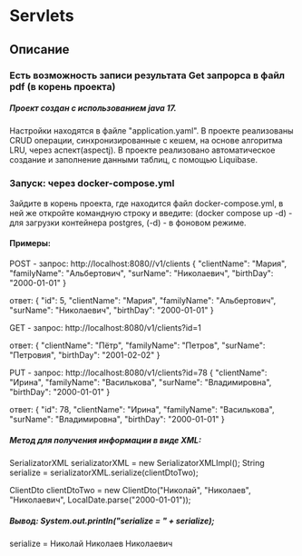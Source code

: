 # Servlets

## Описание

### Есть возможность записи результата Get запрорса в файл pdf (в корень проекта)

##### Проект создан с использованием java 17.

Настройки находятся в файле "application.yaml".
В проекте реализованы CRUD операции, синхронизированные с кешем, на основе алгоритма LRU, через аспект(aspectj).
В проекте реализовано автоматическое создание и заполнение данными таблиц, с помощью Liquibase.

### Запуск: через docker-compose.yml

Зайдите в корень проекта, где находится файл docker-compose.yml,
в ней же откройте командную строку и введите: (docker compose up -d) - для загрузки контейнера postgres,
(-d) - в фоновом режиме.

#### Примеры:

POST - запрос: http://localhost:8080//v1/clients
{
"clientName": "Мария",
"familyName": "Альбертович",
"surName": "Николаевич",
"birthDay": "2000-01-01"
}

ответ:
{
"id": 5,
"clientName": "Мария",
"familyName": "Альбертович",
"surName": "Николаевич",
"birthDay": "2000-01-01"
}

GET - запрос: http://localhost:8080/v1/clients?id=1

ответ:
{
"clientName": "Пётр",
"familyName": "Петров",
"surName": "Петровия",
"birthDay": "2001-02-02"
}

PUT - запрос: http://localhost:8080/v1/clients?id=78
{
"clientName": "Ирина",
"familyName": "Василькова",
"surName": "Владимировна",
"birthDay": "2000-01-01"
}

ответ:
{
"id": 78,
"clientName": "Ирина",
"familyName": "Василькова",
"surName": "Владимировна",
"birthDay": "2000-01-01"
}

##### Метод для получения информации в виде XML:

SerializatorXML serializatorXML = new SerializatorXMLImpl();
String serialize = serializatorXML.serialize(clientDtoTwo);

ClientDto clientDtoTwo = new ClientDto("Николай", "Николаев", "Николаевич",
LocalDate.parse("2000-01-01"));

##### Вывод: System.out.println("serialize = " + serialize);

serialize = <?xml version="1.0" encoding="UTF-8" standalone="yes"?>
<clientDto>
<birthDay/>
<clientName>Николай</clientName>
<familyName>Николаев</familyName>
<surName>Николаевич</surName>
</clientDto>
